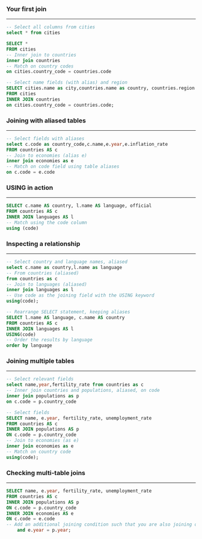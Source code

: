 ### Your first join
______________________________
```sql
-- Select all columns from cities
select * from cities

SELECT * 
FROM cities
-- Inner join to countries
inner join countries
-- Match on country codes
on cities.country_code = countries.code

-- Select name fields (with alias) and region 
SELECT cities.name as city,countries.name as country, countries.region
FROM cities
INNER JOIN countries
on cities.country_code = countries.code;
```

### Joining with aliased tables
______________________________
```sql
-- Select fields with aliases
select c.code as country_code,c.name,e.year,e.inflation_rate
FROM countries AS c
-- Join to economies (alias e)
inner join economies as e
-- Match on code field using table aliases
on c.code = e.code
```

### USING in action
______________________________
```sql
SELECT c.name AS country, l.name AS language, official
FROM countries AS c
INNER JOIN languages AS l
-- Match using the code column
using (code)
```

### Inspecting a relationship
______________________________
```sql
-- Select country and language names, aliased
select c.name as country,l.name as language
-- From countries (aliased)
from countries as c
-- Join to languages (aliased)
inner join languages as l
-- Use code as the joining field with the USING keyword
using(code);

-- Rearrange SELECT statement, keeping aliases
SELECT l.name AS language, c.name AS country
FROM countries AS c
INNER JOIN languages AS l
USING(code)
-- Order the results by language
order by language
```

### Joining multiple tables
______________________________
```sql
-- Select relevant fields
select name,year,fertility_rate from countries as c
-- Inner join countries and populations, aliased, on code
inner join populations as p
on c.code = p.country_code

-- Select fields
SELECT name, e.year, fertility_rate, unemployment_rate
FROM countries AS c
INNER JOIN populations AS p
ON c.code = p.country_code
-- Join to economies (as e)
inner join economies as e
-- Match on country code
using(code);
```

### Checking multi-table joins
______________________________
```sql
SELECT name, e.year, fertility_rate, unemployment_rate
FROM countries AS c
INNER JOIN populations AS p
ON c.code = p.country_code
INNER JOIN economies AS e
ON c.code = e.code
-- Add an additional joining condition such that you are also joining on year
	and e.year = p.year;
```

